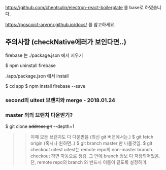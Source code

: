 https://github.com/chentsulin/electron-react-boilerplate 를 base로 하였습니다. 

https://poscoict-arvrmr.github.io/docs/ 를 참고하세요.

## 주의사항 (checkNative에러가 보인다면..)
firebase 는 ./package.json 에서 지우기

$ npm uninstall firebase

./app/package.json 에서 install

$ cd app
$ npm install firebase --save

### second의 uitest 브랜치와 merge - 2018.01.24

### master 외의 브랜치 다운받기?
$ git clone ~~address.git~~ --depth=1
>> 이때 모든 브랜치도 다 다운받음 (최신 git 버젼에서는.)
$ git fetch origin (혹시나 원하면..)
$ git branch
>> master 만 나올것임.
$ git checkout uitest 
>> uitest는 remote repo의 non-master branch. checkout 하면 자동으로 생김. 그 안에 branch 정보 다 저장되어있음. 단, remote repo의 branch 와 반드시 이름이 같도록 설정하긔.

